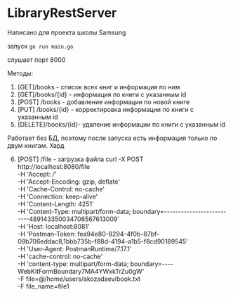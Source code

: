 # LibraryRestServer

Написано для проекта школы Samsung

запуск ```go run main.go```

слушает порт 8000

Методы:

1. [GET]/books - список всех книг и информация по ним
2. [GET]/books/{id} - информация по книги с указанным id
3. [POST] /books - добавление информации по новой книге 
4. [PUT] /books/{id} - корректировка информации по книги с указанным id
5. [DELETE]/books/{id}- удаление информации по книги с указанным id

Работает без БД, поэтому после запуска есть информация только по двум книгам. Хард 

6. [POST] /file - загрузка файла
curl -X POST \
http://localhost:8080/file \
-H 'Accept: */*' \
-H 'Accept-Encoding: gzip, deflate' \
-H 'Cache-Control: no-cache' \
-H 'Connection: keep-alive' \
-H 'Content-Length: 4251' \
-H 'Content-Type: multipart/form-data; boundary=--------------------------489143350034706567613009' \
-H 'Host: localhost:8081' \
-H 'Postman-Token: fea94e80-8294-4f0b-87bf-09b706eddac8,1bbb735b-f88d-4194-a1b5-f8cd90189545' \
-H 'User-Agent: PostmanRuntime/7.17.1' \
-H 'cache-control: no-cache' \
-H 'content-type: multipart/form-data; boundary=----WebKitFormBoundary7MA4YWxkTrZu0gW' \
-F file=@/home/users/akozadaev/book.txt \
-F file_name=file1
